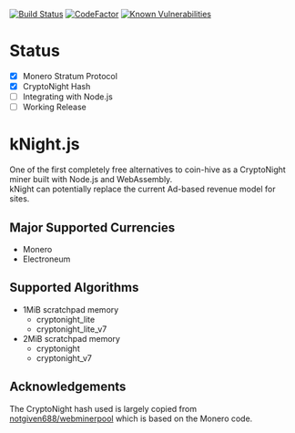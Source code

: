 [![Build Status](https://travis-ci.org/Block-Lab/kNight.js.svg?branch=master)](https://travis-ci.org/Block-Lab/kNight.js)
[![CodeFactor](https://www.codefactor.io/repository/github/block-lab/knight.js/badge)](https://www.codefactor.io/repository/github/block-lab/knight.js)
[![Known Vulnerabilities](https://snyk.io/test/github/Block-Lab/kNight.js/badge.svg?targetFile=package.json)](https://snyk.io/test/github/Block-Lab/kNight.js?targetFile=package.json)

# Status

- [x] Monero Stratum Protocol
- [x] CryptoNight Hash
- [ ] Integrating with Node.js
- [ ] Working Release

# kNight.js

One of the first completely free alternatives to coin-hive as a CryptoNight miner built with Node.js and WebAssembly.  
kNight can potentially replace the current Ad-based revenue model for sites.

## Major Supported Currencies

- Monero
- Electroneum

## Supported Algorithms

  - 1MiB scratchpad memory
      - cryptonight_lite
      - cryptonight_lite_v7
  - 2MiB scratchpad memory
      - cryptonight
      - cryptonight_v7

## Acknowledgements

The CryptoNight hash used is largely copied from [notgiven688/webminerpool](https://github.com/notgiven688/webminerpool/tree/master/hash_cn/webassembly) which is based on the Monero code.
